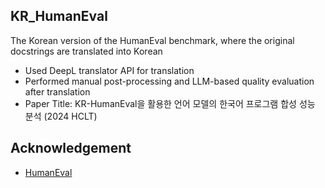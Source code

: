## KR_HumanEval
The Korean version of the HumanEval benchmark, where the original docstrings are translated into Korean
* Used DeepL translator API for translation
* Performed manual post-processing and LLM-based quality evaluation after translation
* Paper Title: KR-HumanEval을 활용한 언어 모델의 한국어 프로그램 합성 성능 분석 (2024 HCLT)


## Acknowledgement
* [HumanEval](https://github.com/openai/human-eval)
